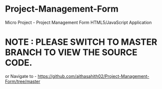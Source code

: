 # Project-Management-Form
Micro Project - Project Management Form HTML5/JavaScript Application

# NOTE : PLEASE SWITCH TO MASTER BRANCH TO VIEW THE SOURCE CODE.

or Navigate to - https://github.com/aithasahith02/Project-Management-Form/tree/master
